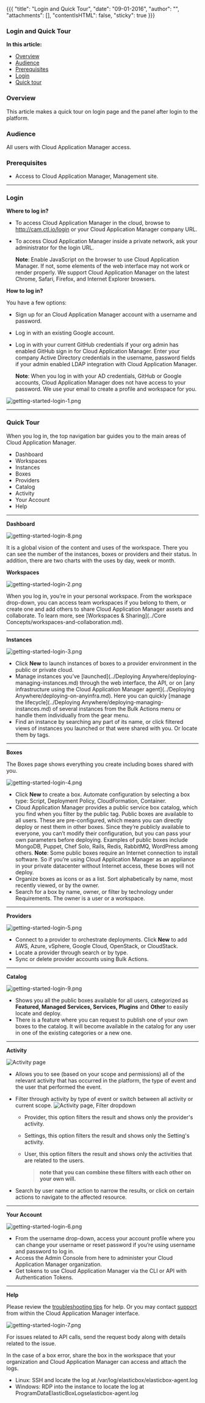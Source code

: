 {{{
"title": "Login and Quick Tour",
"date": "09-01-2016",
"author": "",
"attachments": [],
"contentIsHTML": false,
"sticky": true
}}}

### Login and Quick Tour

**In this article:**

* [Overview](#overview)
* [Audience](#audience)
* [Prerequisites](#prerequisites)
* [Login](#login)
* [Quick tour](#quick-tour)

 ### Overview
 This article makes a quick tour on login page and the panel after login to the platform.
 
 ### Audience
 All users with Cloud Application Manager access.
 
 ### Prerequisites
 * Access to Cloud Application Manager, Management site.
 
___

### Login

**Where to log in?**

* To access Cloud Application Manager in the cloud, browse to http://cam.ctl.io/login or your Cloud Application Manager company URL.
* To access Cloud Application Manager inside a private network, ask your administrator for the login URL.

   **Note**: Enable JavaScript on the browser to use Cloud Application Manager. If not, some elements of the web interface may not work or render properly. We support Cloud Application Manager on the latest Chrome, Safari, Firefox, and Internet Explorer browsers.

**How to log in?**

You have a few options:

* Sign up for an Cloud Application Manager account with a username and password.
* Log in with an existing Google account.
* Log in with your current GitHub credentials if your org admin has enabled GitHub sign in for Cloud Application Manager.
Enter your company Active Directory credentials in the username, password fields if your admin enabled LDAP integration with Cloud Application Manager.

   **Note**: When you log in with your AD credentials, GitHub or Google accounts, Cloud Application Manager does not have access to your password. We use your email to create a profile and workspace for you.

![getting-started-login-1.png](../../images/cloud-application-manager/getting-started-login-1.png)

___

### Quick Tour

When you log in, the top navigation bar guides you to the main areas of Cloud Application Manager.

* Dashboard
* Workspaces
* Instances
* Boxes
* Providers
* Catalog
* Activity
* Your Account
* Help
____

**Dashboard**

![getting-started-login-8.png](../../images/cloud-application-manager/getting-started-login-8.png)

It is a global vision of the content and uses of the workspace. There you can see the number of the instances, boxes or providers and their status. In addition, there are two charts with the uses by day, week or month.

**Workspaces**

![getting-started-login-2.png](../../images/cloud-application-manager/getting-started-login-2.png)

When you log in, you’re in your personal workspace. From the workspace drop-down, you can access team workspaces if you belong to them, or create one and add others to share Cloud Application Manager assets and collaborate. To learn more, see [Workspaces & Sharing](../Core Concepts/workspaces-and-collaboration.md).

___

**Instances**

![getting-started-login-3.png](../../images/cloud-application-manager/getting-started-login-3.png)

* Click **New** to launch instances of boxes to a provider environment in the public or private cloud.
* Manage instances you’ve [launched](../Deploying Anywhere/deploying-managing-instances.md) through the web interface, the API, or on [any infrastructure using the Cloud Application Manager agent](../Deploying Anywhere/deploying-on-anyinfra.md). Here you can quickly [manage the lifecycle](../Deploying Anywhere/deploying-managing-instances.md) of several instances from the Bulk Actions menu or handle them individually from the gear menu.
* Find an instance by searching any part of its name, or click filtered views of instances you launched or that were shared with you. Or locate them by tags.

___

**Boxes**

The Boxes page shows everything you create including boxes shared with you.

![getting-started-login-4.png](../../images/cloud-application-manager/getting-started-login-4.png)

* Click **New** to create a box. Automate configuration by selecting a box type: Script, Deployment Policy, CloudFormation, Container.
* Cloud Application Manager provides a public service box catalog, which you find when you filter by the public tag. Public boxes are available to all users. These are pre-configured, which means you can directly deploy or nest them in other boxes. Since they’re publicly available to everyone, you can’t modify their configuration, but you can pass your own parameters before deploying. Examples of public boxes include MongoDB, Puppet, Chef Solo, Rails, Redis, RabbitMQ, WordPress among others.
   **Note**: Some public boxes require an Internet connection to install software. So if you’re using Cloud Application Manager as an appliance in your private datacenter without Internet access, these boxes will not deploy.
* Organize boxes as icons or as a list. Sort alphabetically by name, most recently viewed, or by the owner.
* Search for a box by name, owner, or filter by technology under Requirements. The owner is a user or a workspace.

___

**Providers**

![getting-started-login-5.png](../../images/cloud-application-manager/getting-started-login-5.png)

* Connect to a provider to orchestrate deployments. Click **New** to add AWS, Azure, vSphere, Google Cloud, OpenStack, or CloudStack.
* Locate a provider through search or by type.
* Sync or delete provider accounts using Bulk Actions.

___

**Catalog**

![getting-started-login-9.png](../../images/cloud-application-manager/getting-started-login-9.png)

* Shows you all the public boxes available for all users, categorized as **Featured, Managed Services, Services, Plugins** and **Other** to easily locate and deploy. 
* There is a feature where you can request to publish one of your own boxes to the catalog. It will become available in the catalog for any user in one of the existing categories or a new one.


___

**Activity**

![Activity page](../../images/cloud-application-manager/getting-started-login-10.png)

* Allows you to see (based on your scope and permissions) all of the relevant activity that has occurred in the platform, the type of event and the user that performed the event.
* Filter through activity by type of event or switch between all activity or current scope.
![Activity page, Filter dropdown](../../images/cloud-application-manager/activity-filter-list.png)

    * Provider, this option filters the result and shows only the provider's activity.
    * Settings, this option filters the result and shows only the Setting's activity.
    * User, this option filters the result and shows only the activities that are related to the users.
        
        > **note that you can combine these filters with each other on your own will.**
        
* Search by user name or action to narrow the results, or click on certain actions to navigate to the affected resource.
___

**Your Account**

![getting-started-login-6.png](../../images/cloud-application-manager/getting-started-login-6.png)

* From the username drop-down, access your account profile where you can change your username or reset password if you’re using username and password to log in.
* Access the Admin Console from here to administer your Cloud Application Manager organization.
* Get tokens to use Cloud Application Manager via the CLI or API with Authentication Tokens.

___

**Help**

Please review the [troubleshooting tips](../Troubleshooting/troubleshooting-tips.md) for help. Or you may contact [support](mailto:incident@CenturyLink.com) from within the Cloud Application Manager interface.

![getting-started-login-7.png](../../images/cloud-application-manager/getting-started-login-7.png)

For issues related to API calls, send the request body along with details related to the issue.

In the case of a box error, share the box in the workspace that your organization and Cloud Application Manager can access and attach the logs.
* Linux: SSH and locate the log at /var/log/elasticbox/elasticbox-agent.log
* Windows: RDP into the instance to locate the log at ProgramDataElasticBoxLogselasticbox-agent.log
